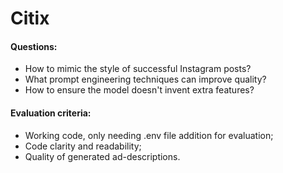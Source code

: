 # Citix

#### Questions:
- How to mimic the style of successful Instagram posts?
- What prompt engineering techniques can improve quality?
- How to ensure the model doesn't invent extra features?





#### Evaluation criteria:
- Working code, only needing .env file addition for evaluation;
- Code clarity and readability;
- Quality of generated ad-descriptions.


